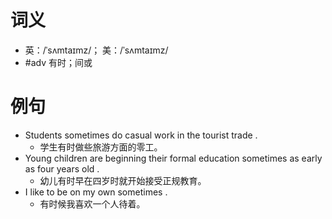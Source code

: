 # 词义
- 英：/ˈsʌmtaɪmz/； 美：/ˈsʌmtaɪmz/
- #adv 有时；间或
# 例句
- Students sometimes do casual work in the tourist trade .
	- 学生有时做些旅游方面的零工。
- Young children are beginning their formal education sometimes as early as four years old .
	- 幼儿有时早在四岁时就开始接受正规教育。
- I like to be on my own sometimes .
	- 有时候我喜欢一个人待着。
